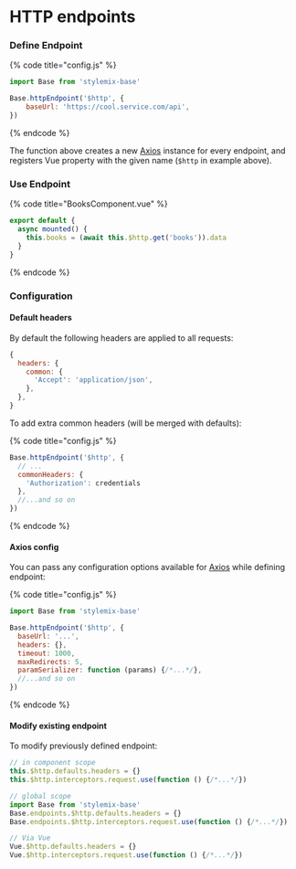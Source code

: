 # HTTP endpoints

### Define Endpoint

{% code title="config.js" %}
```javascript
import Base from 'stylemix-base'

Base.httpEndpoint('$http', {
    baseUrl: 'https://cool.service.com/api',
})
```
{% endcode %}

The function above creates a new [Axios](https://github.com/axios/axios) instance for every endpoint, and registers Vue property with the given name \(`$http` in example above\).

### Use Endpoint

{% code title="BooksComponent.vue" %}
```javascript
export default {
  async mounted() {
    this.books = (await this.$http.get('books')).data
  }
}
```
{% endcode %}

### Configuration

#### Default headers

By default the following headers are applied to all requests:

```javascript
{
  headers: {
    common: {
      'Accept': 'application/json',
    },
  },
}
```

To add extra common headers \(will be merged with defaults\):

{% code title="config.js" %}
```javascript
Base.httpEndpoint('$http', {
  // ...
  commonHeaders: {
    'Authorization': credentials
  },
  //...and so on
})
```
{% endcode %}

#### Axios config

You can pass any configuration options available for [Axios](https://github.com/axios/axios) while defining endpoint:

{% code title="config.js" %}
```javascript
import Base from 'stylemix-base'

Base.httpEndpoint('$http', {
  baseUrl: '...',
  headers: {},
  timeout: 1000,
  maxRedirects: 5,
  paramSerializer: function (params) {/*...*/},
  //...and so on
})
```
{% endcode %}

#### Modify existing endpoint

To modify previously defined endpoint:

```javascript
// in component scope
this.$http.defaults.headers = {}
this.$http.interceptors.request.use(function () {/*...*/})

// global scope
import Base from 'stylemix-base'
Base.endpoints.$http.defaults.headers = {}
Base.endpoints.$http.interceptors.request.use(function () {/*...*/})

// Via Vue
Vue.$http.defaults.headers = {}
Vue.$http.interceptors.request.use(function () {/*...*/})
```

